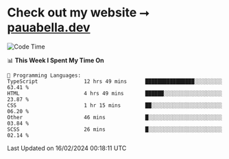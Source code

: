 # Check out my website ⭢ [pauabella.dev](https://pauabella.dev)

<!--START_SECTION:waka-->
![Code Time](http://img.shields.io/badge/Code%20Time-2%2C994%20hrs%2032%20mins-blue)

📊 **This Week I Spent My Time On** 

```text
💬 Programming Languages: 
TypeScript               12 hrs 49 mins      ████████████████░░░░░░░░░   63.41 % 
HTML                     4 hrs 49 mins       ██████░░░░░░░░░░░░░░░░░░░   23.87 % 
CSS                      1 hr 15 mins        ██░░░░░░░░░░░░░░░░░░░░░░░   06.20 % 
Other                    46 mins             █░░░░░░░░░░░░░░░░░░░░░░░░   03.84 % 
SCSS                     26 mins             █░░░░░░░░░░░░░░░░░░░░░░░░   02.14 % 
```


 Last Updated on 16/02/2024 00:18:11 UTC
<!--END_SECTION:waka-->
